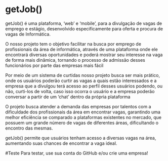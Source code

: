 # getJob()

getJob() é uma plataforma, ‘web’ e ‘mobile’, para a divulgação de vagas de emprego e estágio, desenvolvido especificamente para oferta e procura de vagas de Informática.

O nosso projeto tem o objetivo facilitar na busca por emprego de profissionais da área de informática, através de uma plataforma onde ele encontrará diversas oportunidades e poderá mostrar seu interesse na vaga de forma mais dinâmica, tornando o processo de admissão desses funcionários por parte das empresas mais fácil

Por meio de um sistema de curtidas nosso projeto busca ser mais prático, onde os usuários poderão curtir as vagas a quais estão interessados e a empresa que a divulgou terá acesso ao perfil desses usuários podendo, ou não, curti-los de volta, caso isso ocorra o usuário e a empresa poderão conversar a partir de um ‘chat’ dentro da própria plataforma

O projeto busca atender a demanda das empresas por talentos com a dificuldade dos profissionais da área em encontrar vagas, garantindo uma melhor eficiência se comparado a plataformas existentes no mercado, que possuem um grande número de vagas de diferentes áreas, dificultando o encontro das mesmas.

getJob() permite que usuários tenham acesso a diversas vagas na área, aumentando suas chances de encontrar a vaga ideal.

#Teste
Para testar, use sua conta do GitHub e/ou crie uma empresa!
